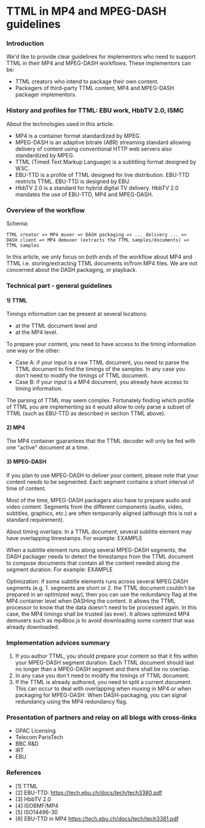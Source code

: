 # TTML in MP4 and MPEG-DASH guidelines

### Introduction

We'd like to provide clear guidelines for implementors who need to support TTML in their MP4 and MPEG-DASH workflows. These implementors can be:
 - TTML creators who intend to package their own content.
 - Packagers of third-party TTML content, MP4 and MPEG-DASH packager implementors.

### History and profiles for TTML: EBU work, HbbTV 2.0, ISMC

About the technologies used in this article:
 - MP4 is a container format standardized by MPEG.
 - MPEG-DASH is an adaptive bitrate (ABR) streaming standard allowing delivery of content using conventional HTTP web servers also standardized by MPEG.
 - TTML (Timed Text Markup Language) is a subtitling format designed by W3C.
 - EBU-TTD is a profile of TTML designed for live distribution. EBU-TTD restricts TTML. EBU-TTD is designed by EBU.
 - HbbTV 2.0 is a standard for hybrid digital TV delivery. HbbTV 2.0 mandates the use of EBU-TTD, MP4 and MPEG-DASH.

### Overview of the workflow
Schema:

```TTML creator => MP4 muxer => DASH packaging => ... delivery ... => DASH client => MP4 demuxer (extracts the TTML samples/documents) => TTML samples```

In this article, we only focus on both ends of the workflow about MP4 and TTML i.e. storing/extracting TTML documents in/from MP4 files. We are not concerned about the DASH packaging, or playback.

### Technical part - general guidelines

#### 1) TTML

Timings information can be present at several locations:
 - at the TTML document level and
 - at the MP4 level.

To prepare your content, you need to have access to the timing information one way or the other:
   - Case A: if your input is a raw TTML document, you need to parse the TTML document to find the timings of the samples. In any case you don't need to modify the timings of TTML document.
   - Case B: if your input is a MP4 document, you already have access to timing information.

The parsing of TTML may seem complex. Fortunately finding which profile of TTML you are implementing as it would allow to only parse a subset of TTML (such as EBU-TTD as described in section TTML above).
 
#### 2) MP4

The MP4 container guarantees that the TTML decoder will only be fed with one "active" document at a time.

#### 3) MPEG-DASH

If you plan to use MPEG-DASH to deliver your content, please note that your content needs to be segmented. Each segment contains a short interval of time of content.

Most of the time, MPEG-DASH packagers also have to prepare audio and video content. Segments from the different components (audio, video, subtitles, graphics, etc.) are often temporarily aligned (although this is not a standard requirement).

About timing overlaps: In a TTML document, several subtitle element may have overlapping timestamps. For example: EXAMPLE

When a subtitle element runs along several MPEG-DASH segments, the DASH packager needs to detect the timestamps from the TTML document to compose documents that contain all the content needed along the segment duration. For example: EXAMPLE

Optimization: if some subtitle elements runs across several MPEG DASH segments (e.g. 1. segments are short or 2. the TTML document couldn't be prepared in an optimized way), then you can use the redundancy flag at the MP4 container level when DASHing the content. It allows the TTML processor to know that the data doesn't need to be processed again. In this case, the MP4 timings shall be trusted (as ever). It allows optimized MP4 demuxers such as mp4box.js to avoid downloading some content that was already downloaded.

### Implementation advices summary
 1) If you author TTML, you should prepare your content so that it fits within your MPEG-DASH segment duration. Each TTML document should last no longer than a MPEG-DASH segment and there shall be no overlap.
 2) In any case you don't need to modify the timings of TTML document.
 3) If the TTML is already authored, you need to split a current document. This can occur to deal with overlapping when muxing in MP4 or when packaging for MPEG-DASH. When DASH-packaging, you can signal redundancy using the MP4 redundancy flag.

### Presentation of partners and relay on all blogs with cross-links
 - GPAC Licensing
 - Telecom ParisTech
 - BBC R&D
 - IRT
 - EBU

### References
 - [1] TTML
 - [2] EBU-TTD: https://tech.ebu.ch/docs/tech/tech3380.pdf
 - [3] HbbTV 2.0
 - [4] ISOBMF/MP4
 - [5] ISO14496-30
 - [6] EBU-TTD in MP4 https://tech.ebu.ch/docs/tech/tech3381.pdf
